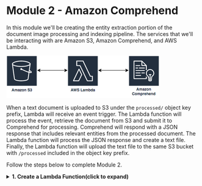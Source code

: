# Module 2 - Amazon Comprehend
In this module we'll be creating the entity extraction portion of the document image processing and indexing pipeline.  The services that we'll be interacting with are Amazon S3, Amazon Comprehend, and AWS Lambda.  

![Comprehend Architecture](comprehend-arch.png)

When a text document is uploaded to S3 under the `processed/` object key prefix, Lambda will receive an event trigger.  The Lambda function will process the event, retrieve the document from S3 and submit it to Comprehend for processing. Comprehend will respond with a JSON response that includes relevant entities from the processed document. The Lambda function will process the JSON response and create a text file. Finally, the Lambda function will upload the text file to the same S3 bucket with `/processed` included in the object key prefix.

Follow the steps below to complete Module 2.


<details>
<summary><strong>1. Create a Lambda Function(click to expand)</strong></summary><p>
1. Sign in to the [AWS Management Console](https://console.aws.amazon.com).

2. Navigate to Lambda by searching `Lambda` in the center search bar and clicking on `Lambda` in the results.

3. Click **Create Function**

4. Choose **Author From Scratch** and provide a function name that you can use to uniquely identify your function. Select **Python 3.6** as the runtime

5. Expand the section called **Choose or create an execution role**, select **Use existing role** and select **Comprehend-S3** as the role and click **Create Function**

6. In the Lambda function, select **S3** from the Add Trigger list on the top left of the page.

7. Scroll down to configure the trigger in the **Configure triggers** section by selecting your bucket name from the drop down. Then, select **All object create events** for Event type. Next, select `processed/` as the prefix, and leave the Suffix section blank.

8. Ensure that there is a checkmark in the box next to enable trigger, and click **Add**

9. Scroll up and click on your Lambda function's name in the designer, and then scroll down to your function's code.

10. Copy your code from the [comprehend-trigger.py](comprehend-trigger.py) function included here in the repo. Be sure to edit line 9 to include your S3 bucket name.

11. Click **Save**, at the top of the page.  
</p></details>
